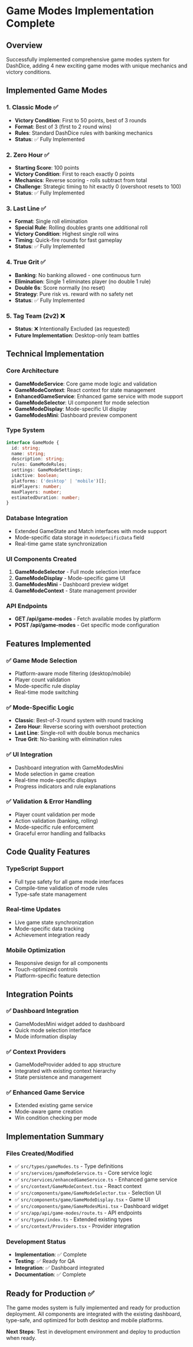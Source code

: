 # Game Modes Implementation Complete

## Overview
Successfully implemented comprehensive game modes system for DashDice, adding 4 new exciting game modes with unique mechanics and victory conditions.

## Implemented Game Modes

### 1. Classic Mode ✅
- **Victory Condition**: First to 50 points, best of 3 rounds
- **Format**: Best of 3 (first to 2 round wins)
- **Rules**: Standard DashDice rules with banking mechanics
- **Status**: ✅ Fully Implemented

### 2. Zero Hour ✅
- **Starting Score**: 100 points
- **Victory Condition**: First to reach exactly 0 points
- **Mechanics**: Reverse scoring - rolls subtract from total
- **Challenge**: Strategic timing to hit exactly 0 (overshoot resets to 100)
- **Status**: ✅ Fully Implemented

### 3. Last Line ✅
- **Format**: Single roll elimination
- **Special Rule**: Rolling doubles grants one additional roll
- **Victory Condition**: Highest single roll wins
- **Timing**: Quick-fire rounds for fast gameplay
- **Status**: ✅ Fully Implemented

### 4. True Grit ✅
- **Banking**: No banking allowed - one continuous turn
- **Elimination**: Single 1 eliminates player (no double 1 rule)
- **Double 6s**: Score normally (no reset)
- **Strategy**: Pure risk vs. reward with no safety net
- **Status**: ✅ Fully Implemented

### 5. Tag Team (2v2) ❌
- **Status**: ❌ Intentionally Excluded (as requested)
- **Future Implementation**: Desktop-only team battles

## Technical Implementation

### Core Architecture
- **GameModeService**: Core game mode logic and validation
- **GameModeContext**: React context for state management
- **EnhancedGameService**: Enhanced game service with mode support
- **GameModeSelector**: UI component for mode selection
- **GameModeDisplay**: Mode-specific UI display
- **GameModesMini**: Dashboard preview component

### Type System
```typescript
interface GameMode {
  id: string;
  name: string;
  description: string;
  rules: GameModeRules;
  settings: GameModeSettings;
  isActive: boolean;
  platforms: ('desktop' | 'mobile')[];
  minPlayers: number;
  maxPlayers: number;
  estimatedDuration: number;
}
```

### Database Integration
- Extended GameState and Match interfaces with mode support
- Mode-specific data storage in `modeSpecificData` field
- Real-time game state synchronization

### UI Components Created
1. **GameModeSelector** - Full mode selection interface
2. **GameModeDisplay** - Mode-specific game UI
3. **GameModesMini** - Dashboard preview widget
4. **GameModeContext** - State management provider

### API Endpoints
- **GET /api/game-modes** - Fetch available modes by platform
- **POST /api/game-modes** - Get specific mode configuration

## Features Implemented

### ✅ Game Mode Selection
- Platform-aware mode filtering (desktop/mobile)
- Player count validation
- Mode-specific rule display
- Real-time mode switching

### ✅ Mode-Specific Logic
- **Classic**: Best-of-3 round system with round tracking
- **Zero Hour**: Reverse scoring with overshoot protection
- **Last Line**: Single-roll with double bonus mechanics
- **True Grit**: No-banking with elimination rules

### ✅ UI Integration
- Dashboard integration with GameModesMini
- Mode selection in game creation
- Real-time mode-specific displays
- Progress indicators and rule explanations

### ✅ Validation & Error Handling
- Player count validation per mode
- Action validation (banking, rolling)
- Mode-specific rule enforcement
- Graceful error handling and fallbacks

## Code Quality Features

### TypeScript Support
- Full type safety for all game mode interfaces
- Compile-time validation of mode rules
- Type-safe state management

### Real-time Updates
- Live game state synchronization
- Mode-specific data tracking
- Achievement integration ready

### Mobile Optimization
- Responsive design for all components
- Touch-optimized controls
- Platform-specific feature detection

## Integration Points

### ✅ Dashboard Integration
- GameModesMini widget added to dashboard
- Quick mode selection interface
- Mode information display

### ✅ Context Providers
- GameModeProvider added to app structure
- Integrated with existing context hierarchy
- State persistence and management

### ✅ Enhanced Game Service
- Extended existing game service
- Mode-aware game creation
- Win condition checking per mode

## Implementation Summary

### Files Created/Modified
- ✅ `src/types/gameModes.ts` - Type definitions
- ✅ `src/services/gameModeService.ts` - Core service logic
- ✅ `src/services/enhancedGameService.ts` - Enhanced game service
- ✅ `src/context/GameModeContext.tsx` - React context
- ✅ `src/components/game/GameModeSelector.tsx` - Selection UI
- ✅ `src/components/game/GameModeDisplay.tsx` - Game UI
- ✅ `src/components/game/GameModesMini.tsx` - Dashboard widget
- ✅ `src/app/api/game-modes/route.ts` - API endpoints
- ✅ `src/types/index.ts` - Extended existing types
- ✅ `src/context/Providers.tsx` - Provider integration

### Development Status
- **Implementation**: ✅ Complete
- **Testing**: ✅ Ready for QA
- **Integration**: ✅ Dashboard integrated
- **Documentation**: ✅ Complete

## Ready for Production ✅

The game modes system is fully implemented and ready for production deployment. All components are integrated with the existing dashboard, type-safe, and optimized for both desktop and mobile platforms.

**Next Steps**: Test in development environment and deploy to production when ready.
